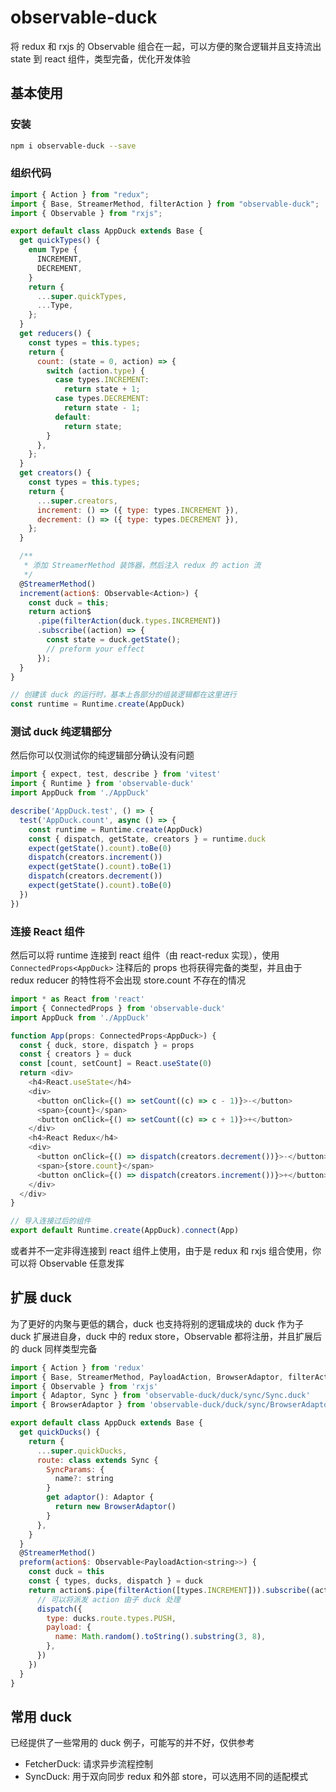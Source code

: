 # observable-duck

将 redux 和 rxjs 的 Observable 组合在一起，可以方便的聚合逻辑并且支持流出 state 到 react 组件，类型完备，优化开发体验

## 基本使用

### 安装

```bash
npm i observable-duck --save
```

### 组织代码

```js
import { Action } from "redux";
import { Base, StreamerMethod, filterAction } from "observable-duck";
import { Observable } from "rxjs";

export default class AppDuck extends Base {
  get quickTypes() {
    enum Type {
      INCREMENT,
      DECREMENT,
    }
    return {
      ...super.quickTypes,
      ...Type,
    };
  }
  get reducers() {
    const types = this.types;
    return {
      count: (state = 0, action) => {
        switch (action.type) {
          case types.INCREMENT:
            return state + 1;
          case types.DECREMENT:
            return state - 1;
          default:
            return state;
        }
      },
    };
  }
  get creators() {
    const types = this.types;
    return {
      ...super.creators,
      increment: () => ({ type: types.INCREMENT }),
      decrement: () => ({ type: types.DECREMENT }),
    };
  }

  /**
   * 添加 StreamerMethod 装饰器，然后注入 redux 的 action 流
   */
  @StreamerMethod()
  increment(action$: Observable<Action>) {
    const duck = this;
    return action$
      .pipe(filterAction(duck.types.INCREMENT))
      .subscribe((action) => {
        const state = duck.getState();
        // preform your effect
      });
  }
}

// 创建该 duck 的运行时，基本上各部分的组装逻辑都在这里进行
const runtime = Runtime.create(AppDuck)
```

### 测试 duck 纯逻辑部分

然后你可以仅测试你的纯逻辑部分确认没有问题

```js
import { expect, test, describe } from 'vitest'
import { Runtime } from 'observable-duck'
import AppDuck from './AppDuck'

describe('AppDuck.test', () => {
  test('AppDuck.count', async () => {
    const runtime = Runtime.create(AppDuck)
    const { dispatch, getState, creators } = runtime.duck
    expect(getState().count).toBe(0)
    dispatch(creators.increment())
    expect(getState().count).toBe(1)
    dispatch(creators.decrement())
    expect(getState().count).toBe(0)
  })
})
```

### 连接 React 组件

然后可以将 runtime 连接到 react 组件（由 react-redux 实现），使用 `ConnectedProps<AppDuck>` 注释后的 props 也将获得完备的类型，并且由于 redux reducer 的特性将不会出现 store.count 不存在的情况

```js
import * as React from 'react'
import { ConnectedProps } from 'observable-duck'
import AppDuck from './AppDuck'

function App(props: ConnectedProps<AppDuck>) {
  const { duck, store, dispatch } = props
  const { creators } = duck
  const [count, setCount] = React.useState(0)
  return <div>
    <h4>React.useState</h4>
    <div>
      <button onClick={() => setCount((c) => c - 1)}>-</button>
      <span>{count}</span>
      <button onClick={() => setCount((c) => c + 1)}>+</button>
    </div>
    <h4>React Redux</h4>
    <div>
      <button onClick={() => dispatch(creators.decrement())}>-</button>
      <span>{store.count}</span>
      <button onClick={() => dispatch(creators.increment())}>+</button>
    </div>
  </div>
}

// 导入连接过后的组件
export default Runtime.create(AppDuck).connect(App)
```

或者并不一定非得连接到 react 组件上使用，由于是 redux 和 rxjs 组合使用，你可以将 Observable 任意发挥

## 扩展 duck

为了更好的内聚与更低的耦合，duck 也支持将别的逻辑成块的 duck 作为子 duck 扩展进自身，duck 中的 redux store，Observable 都将注册，并且扩展后的 duck 同样类型完备

```js
import { Action } from 'redux'
import { Base, StreamerMethod, PayloadAction, BrowserAdaptor, filterAction } from 'observable-duck'
import { Observable } from 'rxjs'
import { Adaptor, Sync } from 'observable-duck/duck/sync/Sync.duck'
import { BrowserAdaptor } from 'observable-duck/duck/sync/BrowserAdaptor'

export default class AppDuck extends Base {
  get quickDucks() {
    return {
      ...super.quickDucks,
      route: class extends Sync {
        SyncParams: {
          name?: string
        }
        get adaptor(): Adaptor {
          return new BrowserAdaptor()
        }
      },
    }
  }
  @StreamerMethod()
  preform(action$: Observable<PayloadAction<string>>) {
    const duck = this
    const { types, ducks, dispatch } = duck
    return action$.pipe(filterAction([types.INCREMENT])).subscribe((action) => {
      // 可以将派发 action 由子 duck 处理
      dispatch({
        type: ducks.route.types.PUSH,
        payload: {
          name: Math.random().toString().substring(3, 8),
        },
      })
    })
  }
}
```

## 常用 duck

已经提供了一些常用的 duck 例子，可能写的并不好，仅供参考

- FetcherDuck: 请求异步流程控制
- SyncDuck: 用于双向同步 redux 和外部 store，可以选用不同的适配模式

